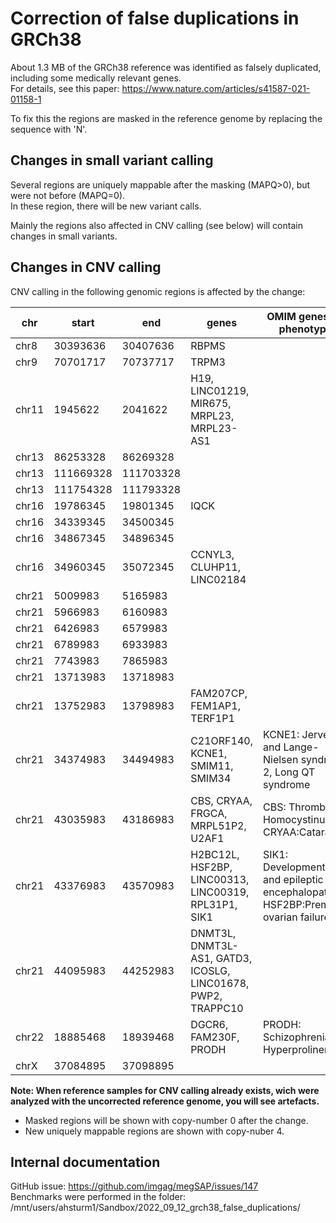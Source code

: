 # Correction of false duplications in GRCh38

About 1.3 MB of the GRCh38 reference was identified as falsely duplicated, including some medically relevant genes.  
For details, see this paper: https://www.nature.com/articles/s41587-021-01158-1

To fix this the regions are masked in the reference genome by replacing the sequence with 'N'.

## Changes in small variant calling

Several regions are uniquely mappable after the masking (MAPQ>0), but were not before (MAPQ=0).  
In these region, there will be new variant calls.

Mainly the regions also affected in CNV calling (see below) will contain changes in small variants.

## Changes in CNV calling

CNV calling in the following genomic regions is affected by the change:

|chr  |start    |end      |genes                                                       |OMIM genes and phenotypes                                                         |
|-----|---------|---------|------------------------------------------------------------|----------------------------------------------------------------------------------|
|chr8 |30393636 |30407636 |RBPMS                                                       |                                                                                  |
|chr9 |70701717 |70737717 |TRPM3                                                       |                                                                                  |
|chr11|1945622  |2041622  |H19, LINC01219, MIR675, MRPL23, MRPL23-AS1                  |                                                                                  |
|chr13|86253328 |86269328 |                                                            |                                                                                  |
|chr13|111669328|111703328|                                                            |                                                                                  |
|chr13|111754328|111793328|                                                            |                                                                                  |
|chr16|19786345 |19801345 |IQCK                                                        |                                                                                  |
|chr16|34339345 |34500345 |                                                            |                                                                                  |
|chr16|34867345 |34896345 |                                                            |                                                                                  |
|chr16|34960345 |35072345 |CCNYL3, CLUHP11, LINC02184                                  |                                                                                  |
|chr21|5009983  |5165983  |                                                            |                                                                                  |
|chr21|5966983  |6160983  |                                                            |                                                                                  |
|chr21|6426983  |6579983  |                                                            |                                                                                  |
|chr21|6789983  |6933983  |                                                            |                                                                                  |
|chr21|7743983  |7865983  |                                                            |                                                                                  |
|chr21|13713983 |13718983 |                                                            |                                                                                  |
|chr21|13752983 |13798983 |FAM207CP, FEM1AP1, TERF1P1                                  |                                                                                  |
|chr21|34374983 |34494983 |C21ORF140, KCNE1, SMIM11, SMIM34                            |KCNE1: Jervell and Lange-Nielsen syndrome 2, Long QT syndrome                     |
|chr21|43035983 |43186983 |CBS, CRYAA, FRGCA, MRPL51P2, U2AF1                          |CBS: Thrombosis, Homocystinuria; CRYAA:Cataract                                   |
|chr21|43376983 |43570983 |H2BC12L, HSF2BP, LINC00313, LINC00319, RPL31P1, SIK1        |SIK1: Developmental and epileptic encephalopathy; HSF2BP:Premature ovarian failure|
|chr21|44095983 |44252983 |DNMT3L, DNMT3L-AS1, GATD3, ICOSLG, LINC01678, PWP2, TRAPPC10|                                                                                  |
|chr22|18885468 |18939468 |DGCR6, FAM230F, PRODH                                       |PRODH: Schizophrenia, Hyperprolinemia                                             |
|chrX |37084895 |37098895 |                                                            |                                                                                  |

**Note: When reference samples for CNV calling already exists, wich were analyzed with the uncorrected reference genome, you will see artefacts.**

* Masked regions will be shown with copy-number 0 after the change.
* New uniquely mappable regions are shown with copy-nuber 4.

## Internal documentation

GitHub issue: https://github.com/imgag/megSAP/issues/147  
Benchmarks were performed in the folder: /mnt/users/ahsturm1/Sandbox/2022\_09\_12\_grch38\_false\_duplications/
